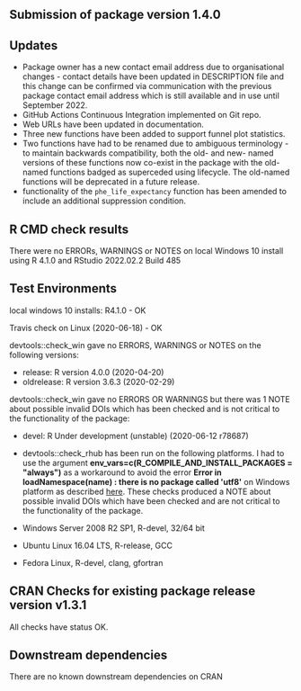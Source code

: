 ## Submission of package version 1.4.0

## Updates

* Package owner has a new contact email address due to organisational changes - contact details have been updated in DESCRIPTION file and this change can be confirmed via communication with the previous package contact email address which is still available and in use until September 2022.
* GitHub Actions Continuous Integration implemented on Git repo.
* Web URLs have been updated in documentation.
* Three new functions have been added to support funnel plot statistics.
* Two functions have had to be renamed due to ambiguous terminology - to maintain backwards compatibility, both the old- and new- named versions of these functions now co-exist in the package with the old-named functions badged as superceded using lifecycle.  The old-named functions will be deprecated in a future release. 
* functionality of the `phe_life_expectancy` function has been amended to include an additional suppression condition.


## R CMD check results

There were no ERRORs, WARNINGS or NOTES on local Windows 10 install using R 4.1.0 and RStudio 2022.02.2 Build 485


## Test Environments 

local windows 10 installs: R4.1.0 - OK   

Travis check on Linux (2020-06-18) - OK  

devtools::check_win gave no ERRORS, WARNINGS or NOTES on the following versions:  
* release:    R version 4.0.0 (2020-04-20)
* oldrelease: R version 3.6.3 (2020-02-29)

devtools::check_win gave no ERRORS OR WARNINGS but there was 1 NOTE about possible invalid DOIs which has been checked and is not critical to the functionality of the package:  
* devel:      R Under development (unstable) (2020-06-12 r78687)


* devtools::check_rhub has been run on the following platforms.  I had to use the argument **env_vars=c(R_COMPILE_AND_INSTALL_PACKAGES = "always")** as a workaround to avoid the error **Error in loadNamespace(name) : there is no package called 'utf8'** on Windows platform as described [here](https://github.com/r-hub/rhub/issues/374). These checks produced a NOTE about possible invalid DOIs which have been checked and are not critical to the functionality of the package. 
* Windows Server 2008 R2 SP1, R-devel, 32/64 bit 
* Ubuntu Linux 16.04 LTS, R-release, GCC
* Fedora Linux, R-devel, clang, gfortran  

## CRAN Checks for existing package release version v1.3.1
All checks have status OK.

## Downstream dependencies
There are no known downstream dependencies on CRAN
